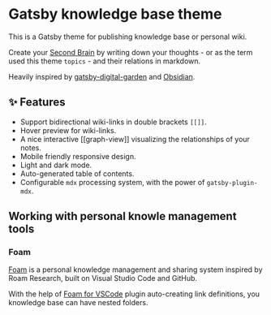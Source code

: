 # Gatsby knowledge base theme

This is a Gatsby theme for publishing knowledge base or personal wiki.

Create your [Second Brain](https://www.buildingasecondbrain.com/) by writing down your thoughts - or as the term used this theme `topics` -  and their relations in markdown.

Heavily inspired by [gatsby-digital-garden](https://github.com/mathieudutour/gatsby-digital-garden) and [Obsidian](https://publish.obsidian.md/help/Index).

## ✨ Features

- Support bidirectional wiki-links in double brackets `[[]]`.
- Hover preview for wiki-links.
- A nice interactive [[graph-view]] visualizing the relationships of your notes.
- Mobile friendly responsive design.
- Light and dark mode.
- Auto-generated table of contents.
- Configurable `mdx` processing system, with the power of `gatsby-plugin-mdx`.

## Working with personal knowle management tools

### Foam

[Foam](https://foambubble.github.io/foam/) is a personal knowledge management and sharing system inspired by Roam Research, built on Visual Studio Code and GitHub.

With the help of [Foam for VSCode](https://marketplace.visualstudio.com/items?itemName=foam.foam-vscode) plugin auto-creating link definitions, you knowledge base can have nested folders. 
